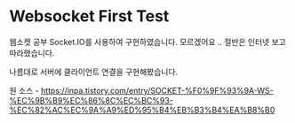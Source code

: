 # Websocket First Test

웹소켓 공부 
Socket.IO를 사용하여 구현하였습니다.
모르겠어요 .. 절반은 인터넷 보고 따라했습니다.

나름대로  서버에 클라이언트 연결을 구현해봤습니다.

원 소스 - https://inpa.tistory.com/entry/SOCKET-%F0%9F%93%9A-WS-%EC%9B%B9%EC%86%8C%EC%BC%93-%EC%82%AC%EC%9A%A9%ED%95%B4%EB%B3%B4%EA%B8%B0
